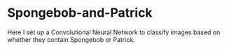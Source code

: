 # Spongebob-and-Patrick
Here I set up a Convolutional Neural Network to classify images based on whether they contain Spongebob or Patrick.

